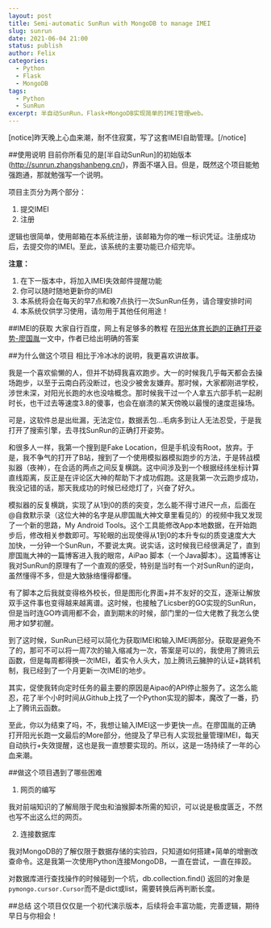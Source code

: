 ```yaml
---
layout: post
title: Semi-automatic SunRun with MongoDB to manage IMEI
slug: sunrun
date: 2021-06-04 21:00
status: publish
author: Felix
categories: 
  - Python
  - Flask
  - MongoDB
tags:
  - Python
  - SunRun
excerpt: 半自动SunRun，Flask+MongoDB实现简单的IMEI管理web。
---
```

[notice]昨天晚上心血来潮，耐不住寂寞，写了这套IMEI自助管理。[/notice]

##使用说明
目前你所看见的是[半自动SunRun]的初始版本(http://sunrun.zhangshanbeng.cn/)，界面不堪入目。但是，既然这个项目能勉强跑通，那就勉强写一个说明。

项目主页分为两个部分：
1. 提交IMEI
2. 注册

逻辑也很简单，使用邮箱在本系统注册，该邮箱为你的唯一标识凭证。注册成功后，去提交你的IMEI。至此，该系统的主要功能已介绍完毕。

**注意：**
1. 在下一版本中，将加入IMEI失效邮件提醒功能
2. 你可以随时随地更新你的IMEI
3. 本系统将会在每天的早7点和晚7点执行一次SunRun任务，请合理安排时间
4. 本系统仅供学习使用，请勿用于其他任何用途！

##IMEI的获取
大家自行百度，网上有足够多的教程
在[阳光体育长跑的正确打开姿势-廖国胤](https://liaoguoyin.com/2019/fake-aipao)一文中，作者已给出明确的答案

##为什么做这个项目
相比于冷冰冰的说明，我更喜欢讲故事。

我是一个喜欢偷懒的人，但并不妨碍我喜欢跑步。大一的时候我几乎每天都会去操场跑步，以至于云南白药没断过，也没少被舍友嫌弃。那时候，大家都刚进学校，涉世未深，对阳光长跑的水也没啥概念。那时候我干过一个人拿五六部手机一起刷时长，也干过去等速度3.8的傻事，也会在崩溃的某天傍晚以最慢的速度逛操场。

可是，这软件总是出纰漏，无法定位，数据丢包...毛病多到让人无法忍受，于是我打开了搜索引擎，去寻找SunRun的正确打开姿势。

和很多人一样，我第一个搜到是Fake Location，但是手机没有Root，放弃。于是，我不争气的打开了B站，搜到了一个使用模拟器模拟跑步的方法，于是转战模拟器（夜神），在合适的两点之间反复横跳。这中间涉及到一个根据经纬坐标计算直线距离，反正是在评论区大神的帮助下才成功假跑。这是我第一次云跑步成功，我没记错的话，那天我成功的时候已经熄灯了，兴奋了好久。

模拟器的反复横跳，实现了从1到0的质的突变，怎么能不得寸进尺一点，后面在@自救默示录（这位大神的名字是从廖国胤大神文章里看见的）的视频中我又发现了一个新的思路，My Android Tools。这个工具能修改App本地数据，在开始跑步后，修改相关参数即可。写轮眼的出现使得从1到0的本升专似的质变速度大大加快，一分钟一个SunRun，不要说太爽。说实话，这时候我已经很满足了，直到廖国胤大神的一篇博客进入我的眼帘，AiPao 脚本（一个Java脚本）。这篇博客让我对SunRun的原理有了一个直观的感受，特别是当时有一个对SunRun的逆向，虽然懂得不多，但是大致脉络懂得都懂。

有了脚本之后我就变得格外校长，但是图形化界面+并不友好的交互，逐渐让解放双手这件事也变得越来越离谱。这时候，也接触了Licsber的GO实现的SunRun，但是当时连GO咋调用都不会，直到期末的时候，部门里的一位大佬教了我怎么使用才如梦初醒。

到了这时候，SunRun已经可以简化为获取IMEI和输入IMEI两部分。获取是避免不了的，那可不可以将一周7次的输入缩减为一次，答案是可以的，我使用了腾讯云函数，但是每周都得换一次IMEI，着实令人头大，加上腾讯云臃肿的认证+跳转机制，我已经到了一个月更新一次IMEI的地步。

其实，促使我转向定时任务的最主要的原因是Aipao的API停止服务了。这怎么能忍，花了半个小时时间从Github上找了一个Python实现的脚本，魔改了一番，扔上了腾讯云函数。

至此，你以为结束了吗，不，我想让输入IMEI这一步更快一点。在廖国胤的正确打开阳光长跑一文最后的More部分，他提及了早已有人实现批量管理IMEI，每天自动执行+失效提醒，这也是我一直想要实现的。所以，这是一场持续了一年的心血来潮。

##做这个项目遇到了哪些困难

1. 网页的编写

我对前端知识的了解局限于爬虫和油猴脚本所需的知识，可以说是极度匮乏，不然也写不出这么烂的网页。

2. 连接数据库

我对MongoDB的了解仅限于数据存储的实验四，只知道如何搭建+简单的增删改查命令。这是我第一次使用Python连接MongoDB，一直在尝试，一直在摔跤。

对数据库进行查找操作的时候碰到一个坑，db.collection.find() 返回的对象是`pymongo.cursor.Cursor`而不是dict或list，需要转换后再判断长度。

##总结
这个项目仅仅是一个初代演示版本，后续将会丰富功能，完善逻辑，期待早日与你相会！